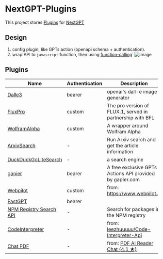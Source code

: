 # NextGPT-Plugins

This project stores [Plugins](https://github.com/khulnasoft/NextGPT/issues/5353) for [NextGPT](https://github.com/khulnasoft/NextGPT)


## Design
1. config plugin, like GPTs  action (openapi schema + authentication).
2. wrap API to `javascript` function,  then using [function-calling](https://platform.openai.com/docs/guides/function-calling)`
![image](https://github.com/user-attachments/assets/b7cfc13b-e9e8-46c0-bee5-4fa71e51bfff)


## Plugins

| Name | Authentication | Description |
| ---- | --- | ----------------------------- |
| [Dalle3](./plugins/dalle) | bearer | openai's dall-e image generator|
| [FluxPro](./plugins/flux) | custom | The pro version of FLUX.1, served in partnership with BFL |
| [WolframAlpha](./plugins/wolframalpha) | custom | A wrapper around Wolfram Alpha |
| [ArxivSearch](./plugins/arxivsearch) | - | Run Arxiv search and get the article information |
| [DuckDuckGoLiteSearch](./plugins/duckduckgolite) | - | a search engine |
| [gapier](./plugins/gapier) | bearer | A free exclusive GPTs Actions API provided by gapier.com |
| [Webpilot](./plugins/webpilot) | custom | from: https://www.webpilot.ai |
| [FastGPT](./plugins/fastgpt) | bearer | |
| [NPM Registry Search API](./plugins/npmsearch) | - | Search for packages in the NPM registry |
| [CodeInterpreter](./plugins/codeinterpreterapi) | - | from: [leezhuuuuu/Code-Interpreter-Api](https://github.com/leezhuuuuu/Code-Interpreter-Api) |
| [Chat PDF](./plugins/chatpdf) | - | from: [PDF AI Reader Chat (4.1 ★)](https://chatgpt.com/g/g-oMM2c1bD3) |

